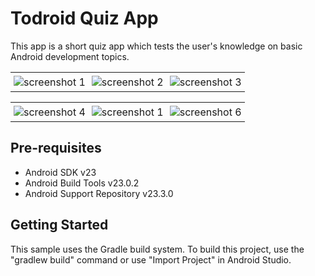 Todroid Quiz App
============

This app is a short quiz app which tests the user's knowledge on basic Android development topics. 

<div id="image-table">
    <table>
        <tr>
            <td style="padding:5px">
                <img src="http://i.imgur.com/lJ9fTEK.png" alt="screenshot 1">
              </td>
            <td style="padding:5px">
                <img src="http://i.imgur.com/3bRU19f.png"alt="screenshot 2">
             </td>
             <td style="padding:5px">
                <img src="http://i.imgur.com/xeOOZPR.png"alt="screenshot 3">
             </td>
        </tr>
    </table>
     <table>
        <tr>
            <td style="padding:5px">
                <img src="http://i.imgur.com/tuDp6F9.png"alt="screenshot 4">
              </td>
            <td style="padding:5px">
                <img src="http://i.imgur.com/nb1gnYD.png"alt="screenshot 1"alt="screenshot 5">
             </td>
             <td style="padding:5px">
                <img src="http://i.imgur.com/H6PlmsL.png"alt="screenshot 6">
             </td>
        </tr>
    </table>
</div>

Pre-requisites
--------------

- Android SDK v23
- Android Build Tools v23.0.2
- Android Support Repository v23.3.0

Getting Started
---------------

This sample uses the Gradle build system. To build this project, use the "gradlew build" command or use "Import Project" in Android Studio.
